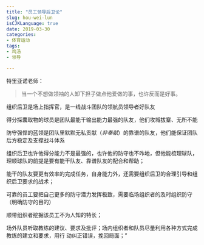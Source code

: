 ```yaml
---
title: "员工领导后卫论"
slug: hou-wei-lun
isCJKLanguage: true
date: 2019-03-30
categories:
- 体育运动
tags:
- 鸡汤
- 领导

---
```



特里亚诺老师：

> 当一个不想做领袖的人卸下担子做点他爱做的事，也许反而是好事。


组织后卫是场上指挥官，是一线战斗团队的领航员领导者好队友

得分探囊取物的球员是团队最能干输出能力最强的队友，他们攻城拔寨、无所不能

防守强悍的蓝领是团队里默默无私贡献（*非奉献*）的靠谱的队友，他们能保证团队后方稳定及支撑战斗体系

组织后卫也许他得分能力不是最强的，也许他的防守也不咋地，但他能梳理球队，理顺球队的前提是要有能干队友、靠谱队友的配合和帮助；

能干的队友要更有效率的完成任务，自身能力外，还需要组织后卫的合理引导和组织后卫要求的战术；

可靠的员工要把自己更多的防守潜力发挥极致，需要临场组织者的及时组织防守（明确防守的目的）

顺带组织者挖掘该员工不为人知的特长；

场外队员听取教练的建议、要求及批评；场内组织者和队员尽量利用各种方式完成教练的建立和要求，用行
动纠正错误，挽回局面；”